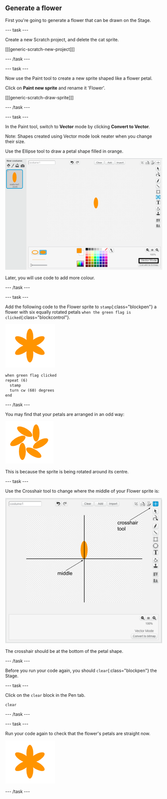 ## Generate a flower

First you're going to generate a flower that can be drawn on the Stage. 

--- task ---

Create a new Scratch project, and delete the cat sprite.

[[[generic-scratch-new-project]]]

--- /task ---

--- task ---

Now use the Paint tool to create a new sprite shaped like a flower petal.

Click on **Paint new sprite** and rename it 'Flower'.

[[[generic-scratch-draw-sprite]]]

--- /task ---

--- task ---

In the Paint tool, switch to **Vector** mode by clicking **Convert to Vector**.

Note: Shapes created using Vector mode look neater when you change their size. 

Use the Ellipse tool to draw a petal shape filled in orange. 

 ![screenshot](images/flower-petal.png)

Later, you will use code to add more colour.

--- /task ---

--- task ---

Add the following code to the Flower sprite to `stamp`{:class="blockpen"} a flower with six equally rotated petals `when the green flag is clicked`{:class="blockcontrol"}. 

![screenshot](images/flower-6-straight.png)

```blocks
when green flag clicked
repeat (6) 
  stamp
  turn cw (60) degrees
end
```

--- /task ---

You may find that your petals are arranged in an odd way:

![screenshot](images/flower-6-offset.png)

This is because the sprite is being rotated around its centre. 

--- task ---

Use the Crosshair tool to change where the middle of your Flower sprite is:

![screenshot](images/flower-crosshair-annotated.png)

The crosshair should be at the bottom of the petal shape. 

--- /task ---

Before you run your code again, you should `clear`{:class="blockpen"} the Stage.

--- task ---

Click on the `clear` block in the Pen tab.

```blocks
clear
```

--- /task ---

--- task ---

Run your code again to check that the flower's petals are straight now.

![screenshot](images/flower-6-straight.png)
 
--- /task ---
